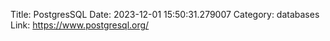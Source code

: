 Title: PostgresSQL
Date: 2023-12-01 15:50:31.279007
Category: databases
Link: https://www.postgresql.org/
